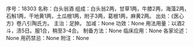 序号：18303
名称：白头翁酒
组成：白头翁2两，甘草1两，牛膝2两，海藻2两，石斛1两，干地黄1两，土瓜根1两，附子3两，葛根1两，麻黄2两。
出处：《医心方》卷八引陶氏方。
主治：足肿。
加减：None
功效：None
用法用量：以酒2斗，渍5日。服1合，稍至3-4合。
制备方法：None
临床应用：None
各家论述：None
用药禁忌：None
附注：None
